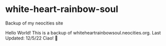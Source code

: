 # white-heart-rainbow-soul
Backup of my neocities site

Hello World! 
This is a backup of whiteheartrainbowsoul.neocities.org. 
Last Updated: 12/5/22
Ciao! 👋
